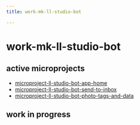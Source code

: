 ```yaml
---
title: work-mk-ll-studio-bot

---
```


# work-mk-ll-studio-bot


## active microprojects

* [microproject-ll-studio-bot-app-home](/yroV_UenSy-mWjT9BzKcPg)
* [microproject-ll-studio-bot-send-to-inbox](/1sO0JhI9Sh2d-yqD1cH25w)
* [microproject-ll-studio-bot-photo-tags-and-data](/L1axpkvLSt6OpqO30R4UZQ)
    

## work in progress


